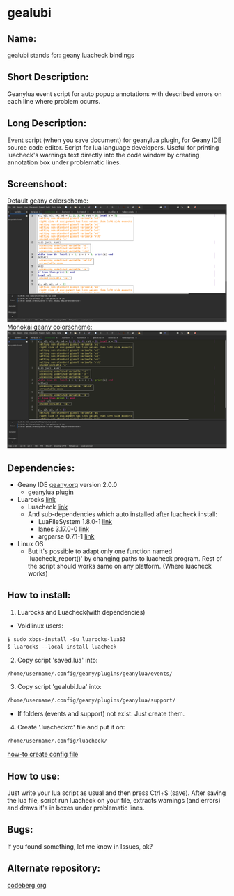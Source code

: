# gealubi
## Name:
gealubi stands for: geany luacheck bindings
## Short Description:
Geanylua event script for auto popup annotations with described errors on each line where problem ocurrs.
## Long Description:
Event script (when you save document) for geanylua plugin, for Geany IDE source code editor. Script for lua language developers. Useful for printing luacheck's warnings text directly into the code window by creating annotation box under problematic lines.
## Screenshoot:
Default geany colorscheme:
![preview](https://github.com/Yenoxel/gealubi/blob/main/geany-default-colorscheme-luacheck-warnings.png)
Monokai geany colorscheme:
![preview2](https://github.com/Yenoxel/gealubi/blob/main/geany-monokai-colorscheme-luacheck-warnings.png)
## Dependencies:
- Geany IDE [geany.org](https://www.geany.org/) version 2.0.0
  - geanylua [plugin](https://plugins.geany.org/geanylua/geanylua-index.html)
- Luarocks [link](https://github.com/luarocks/luarocks/wiki/Download)
  - Luacheck [link](https://github.com/lunarmodules/luacheck)
  - And sub-dependencies which auto installed after luacheck install:
    - LuaFileSystem 1.8.0-1 [link](https://luarocks.org/modules/hisham/luafilesystem)
    - lanes 3.17.0-0 [link](https://luarocks.org/modules/benoitgermain/lanes)
    - argparse 0.7.1-1 [link](https://luarocks.org/modules/argparse/argparse)
- Linux OS
  - But it's possible to adapt only one function named 'luacheck_report()' by changing paths to luacheck program. Rest of the script should works same on any platform. (Where luacheck works)
## How to install:
1. Luarocks and Luacheck(with dependencies)
- Voidlinux users:
````markdown
$ sudo xbps-install -Su luarocks-lua53
$ luarocks --local install luacheck
````
2. Copy script 'saved.lua' into:
````markdown
/home/username/.config/geany/plugins/geanylua/events/
````
3. Copy script 'gealubi.lua' into:
````markdown
/home/username/.config/geany/plugins/geanylua/support/
````
- If folders (events and support) not exist. Just create them.
4. Create '.luacheckrc' file and put it on:
````markdown
/home/username/.config/luacheck/
````
[how-to create config file](https://luacheck.readthedocs.io/en/stable/config.html)
## How to use:
Just write your lua script as usual and then press Ctrl+S (save). After saving the lua file, script run luacheck on your file, extracts warnings (and errors) and draws it's in boxes under problematic lines.
## Bugs:
If you found something, let me know in Issues, ok?
## Alternate repository:
[codeberg.org](https://codeberg.org/Yeleaf/gealubi)
